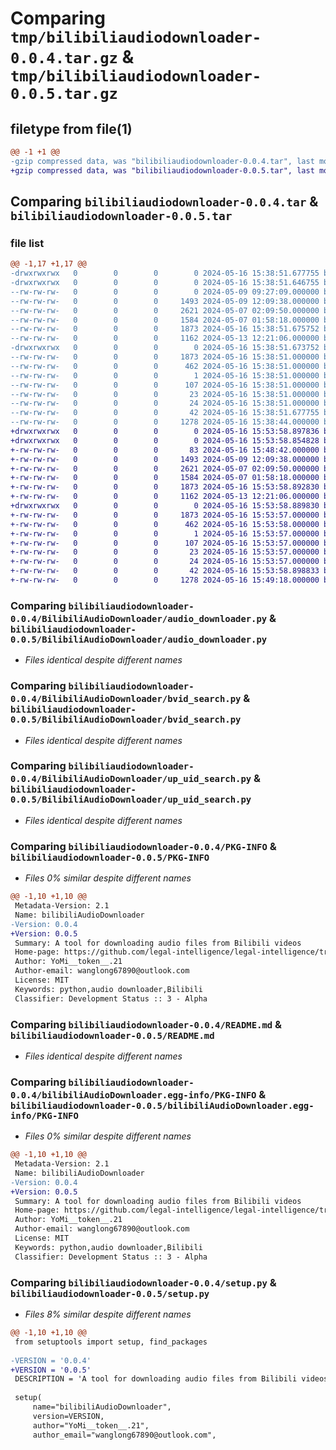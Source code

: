 # Comparing `tmp/bilibiliaudiodownloader-0.0.4.tar.gz` & `tmp/bilibiliaudiodownloader-0.0.5.tar.gz`

## filetype from file(1)

```diff
@@ -1 +1 @@
-gzip compressed data, was "bilibiliaudiodownloader-0.0.4.tar", last modified: Thu May 16 15:38:51 2024, max compression
+gzip compressed data, was "bilibiliaudiodownloader-0.0.5.tar", last modified: Thu May 16 15:53:58 2024, max compression
```

## Comparing `bilibiliaudiodownloader-0.0.4.tar` & `bilibiliaudiodownloader-0.0.5.tar`

### file list

```diff
@@ -1,17 +1,17 @@
-drwxrwxrwx   0        0        0        0 2024-05-16 15:38:51.677755 bilibiliaudiodownloader-0.0.4/
-drwxrwxrwx   0        0        0        0 2024-05-16 15:38:51.646755 bilibiliaudiodownloader-0.0.4/BilibiliAudioDownloader/
--rw-rw-rw-   0        0        0        0 2024-05-09 09:27:09.000000 bilibiliaudiodownloader-0.0.4/BilibiliAudioDownloader/__init__.py
--rw-rw-rw-   0        0        0     1493 2024-05-09 12:09:38.000000 bilibiliaudiodownloader-0.0.4/BilibiliAudioDownloader/audio_downloader.py
--rw-rw-rw-   0        0        0     2621 2024-05-07 02:09:50.000000 bilibiliaudiodownloader-0.0.4/BilibiliAudioDownloader/bvid_search.py
--rw-rw-rw-   0        0        0     1584 2024-05-07 01:58:18.000000 bilibiliaudiodownloader-0.0.4/BilibiliAudioDownloader/up_uid_search.py
--rw-rw-rw-   0        0        0     1873 2024-05-16 15:38:51.675752 bilibiliaudiodownloader-0.0.4/PKG-INFO
--rw-rw-rw-   0        0        0     1162 2024-05-13 12:21:06.000000 bilibiliaudiodownloader-0.0.4/README.md
-drwxrwxrwx   0        0        0        0 2024-05-16 15:38:51.673752 bilibiliaudiodownloader-0.0.4/bilibiliAudioDownloader.egg-info/
--rw-rw-rw-   0        0        0     1873 2024-05-16 15:38:51.000000 bilibiliaudiodownloader-0.0.4/bilibiliAudioDownloader.egg-info/PKG-INFO
--rw-rw-rw-   0        0        0      462 2024-05-16 15:38:51.000000 bilibiliaudiodownloader-0.0.4/bilibiliAudioDownloader.egg-info/SOURCES.txt
--rw-rw-rw-   0        0        0        1 2024-05-16 15:38:51.000000 bilibiliaudiodownloader-0.0.4/bilibiliAudioDownloader.egg-info/dependency_links.txt
--rw-rw-rw-   0        0        0      107 2024-05-16 15:38:51.000000 bilibiliaudiodownloader-0.0.4/bilibiliAudioDownloader.egg-info/entry_points.txt
--rw-rw-rw-   0        0        0       23 2024-05-16 15:38:51.000000 bilibiliaudiodownloader-0.0.4/bilibiliAudioDownloader.egg-info/requires.txt
--rw-rw-rw-   0        0        0       24 2024-05-16 15:38:51.000000 bilibiliaudiodownloader-0.0.4/bilibiliAudioDownloader.egg-info/top_level.txt
--rw-rw-rw-   0        0        0       42 2024-05-16 15:38:51.677755 bilibiliaudiodownloader-0.0.4/setup.cfg
--rw-rw-rw-   0        0        0     1278 2024-05-16 15:38:44.000000 bilibiliaudiodownloader-0.0.4/setup.py
+drwxrwxrwx   0        0        0        0 2024-05-16 15:53:58.897836 bilibiliaudiodownloader-0.0.5/
+drwxrwxrwx   0        0        0        0 2024-05-16 15:53:58.854828 bilibiliaudiodownloader-0.0.5/BilibiliAudioDownloader/
+-rw-rw-rw-   0        0        0       83 2024-05-16 15:48:42.000000 bilibiliaudiodownloader-0.0.5/BilibiliAudioDownloader/__init__.py
+-rw-rw-rw-   0        0        0     1493 2024-05-09 12:09:38.000000 bilibiliaudiodownloader-0.0.5/BilibiliAudioDownloader/audio_downloader.py
+-rw-rw-rw-   0        0        0     2621 2024-05-07 02:09:50.000000 bilibiliaudiodownloader-0.0.5/BilibiliAudioDownloader/bvid_search.py
+-rw-rw-rw-   0        0        0     1584 2024-05-07 01:58:18.000000 bilibiliaudiodownloader-0.0.5/BilibiliAudioDownloader/up_uid_search.py
+-rw-rw-rw-   0        0        0     1873 2024-05-16 15:53:58.892830 bilibiliaudiodownloader-0.0.5/PKG-INFO
+-rw-rw-rw-   0        0        0     1162 2024-05-13 12:21:06.000000 bilibiliaudiodownloader-0.0.5/README.md
+drwxrwxrwx   0        0        0        0 2024-05-16 15:53:58.889830 bilibiliaudiodownloader-0.0.5/bilibiliAudioDownloader.egg-info/
+-rw-rw-rw-   0        0        0     1873 2024-05-16 15:53:57.000000 bilibiliaudiodownloader-0.0.5/bilibiliAudioDownloader.egg-info/PKG-INFO
+-rw-rw-rw-   0        0        0      462 2024-05-16 15:53:58.000000 bilibiliaudiodownloader-0.0.5/bilibiliAudioDownloader.egg-info/SOURCES.txt
+-rw-rw-rw-   0        0        0        1 2024-05-16 15:53:57.000000 bilibiliaudiodownloader-0.0.5/bilibiliAudioDownloader.egg-info/dependency_links.txt
+-rw-rw-rw-   0        0        0      107 2024-05-16 15:53:57.000000 bilibiliaudiodownloader-0.0.5/bilibiliAudioDownloader.egg-info/entry_points.txt
+-rw-rw-rw-   0        0        0       23 2024-05-16 15:53:57.000000 bilibiliaudiodownloader-0.0.5/bilibiliAudioDownloader.egg-info/requires.txt
+-rw-rw-rw-   0        0        0       24 2024-05-16 15:53:57.000000 bilibiliaudiodownloader-0.0.5/bilibiliAudioDownloader.egg-info/top_level.txt
+-rw-rw-rw-   0        0        0       42 2024-05-16 15:53:58.898833 bilibiliaudiodownloader-0.0.5/setup.cfg
+-rw-rw-rw-   0        0        0     1278 2024-05-16 15:49:18.000000 bilibiliaudiodownloader-0.0.5/setup.py
```

### Comparing `bilibiliaudiodownloader-0.0.4/BilibiliAudioDownloader/audio_downloader.py` & `bilibiliaudiodownloader-0.0.5/BilibiliAudioDownloader/audio_downloader.py`

 * *Files identical despite different names*

### Comparing `bilibiliaudiodownloader-0.0.4/BilibiliAudioDownloader/bvid_search.py` & `bilibiliaudiodownloader-0.0.5/BilibiliAudioDownloader/bvid_search.py`

 * *Files identical despite different names*

### Comparing `bilibiliaudiodownloader-0.0.4/BilibiliAudioDownloader/up_uid_search.py` & `bilibiliaudiodownloader-0.0.5/BilibiliAudioDownloader/up_uid_search.py`

 * *Files identical despite different names*

### Comparing `bilibiliaudiodownloader-0.0.4/PKG-INFO` & `bilibiliaudiodownloader-0.0.5/PKG-INFO`

 * *Files 0% similar despite different names*

```diff
@@ -1,10 +1,10 @@
 Metadata-Version: 2.1
 Name: bilibiliAudioDownloader
-Version: 0.0.4
+Version: 0.0.5
 Summary: A tool for downloading audio files from Bilibili videos
 Home-page: https://github.com/legal-intelligence/legal-intelligence/tree/Legal_Video/BilibiliAudioDownloader
 Author: YoMi__token__.21
 Author-email: wanglong67890@outlook.com
 License: MIT
 Keywords: python,audio downloader,Bilibili
 Classifier: Development Status :: 3 - Alpha
```

### Comparing `bilibiliaudiodownloader-0.0.4/README.md` & `bilibiliaudiodownloader-0.0.5/README.md`

 * *Files identical despite different names*

### Comparing `bilibiliaudiodownloader-0.0.4/bilibiliAudioDownloader.egg-info/PKG-INFO` & `bilibiliaudiodownloader-0.0.5/bilibiliAudioDownloader.egg-info/PKG-INFO`

 * *Files 0% similar despite different names*

```diff
@@ -1,10 +1,10 @@
 Metadata-Version: 2.1
 Name: bilibiliAudioDownloader
-Version: 0.0.4
+Version: 0.0.5
 Summary: A tool for downloading audio files from Bilibili videos
 Home-page: https://github.com/legal-intelligence/legal-intelligence/tree/Legal_Video/BilibiliAudioDownloader
 Author: YoMi__token__.21
 Author-email: wanglong67890@outlook.com
 License: MIT
 Keywords: python,audio downloader,Bilibili
 Classifier: Development Status :: 3 - Alpha
```

### Comparing `bilibiliaudiodownloader-0.0.4/setup.py` & `bilibiliaudiodownloader-0.0.5/setup.py`

 * *Files 8% similar despite different names*

```diff
@@ -1,10 +1,10 @@
 from setuptools import setup, find_packages
 
-VERSION = '0.0.4'
+VERSION = '0.0.5'
 DESCRIPTION = 'A tool for downloading audio files from Bilibili videos'
 
 setup(
     name="bilibiliAudioDownloader",
     version=VERSION,
     author="YoMi__token__.21",
     author_email="wanglong67890@outlook.com",
```

